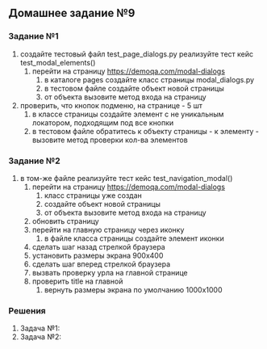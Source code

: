 ## Домашнее задание №9

### Задание №1
1. создайте тестовый файл test_page_dialogs.py реализуйте тест кейс test_modal_elements()
   1. перейти на страницу https://demoqa.com/modal-dialogs
      1. в каталоге pages создайте класс страницы modal_dialogs.py
      2. в тестовом файле создайте объект новой страницы
      3. от объекта вызовите метод входа на страницу
2. проверить, что кнопок подменю, на странице - 5 шт
   1. в классе страницы создайте элемент с не уникальным локатором, подходящим под все кнопки
   2. в тестовом файле обратитесь к объекту страницы - к элементу - вызовите метод проверки кол-ва элементов


### Задание №2
1. в том-же файле реализуйте тест кейс test_navigation_modal()
   1. перейти на страницу https://demoqa.com/modal-dialogs
      1. класс страницы уже создан
      2. создайте объект новой страницы
      3. от объекта вызовите метод входа на страницу
   2. обновить страницу
   3. перейти на главную страницу через иконку
      1. в файле класса страницы создайте элемент иконки
   4. сделать шаг назад стрелкой браузера
   5. установить размеры экрана 900х400
   6. сделать шаг вперед стрелкой браузера
   7. вызвать проверку урла на главной странице
   8. проверить title на главной
      1. вернуть размеры экрана по умолчанию 1000x1000
 
### Решения
1. Задача №1: 
2. Задача №2: 